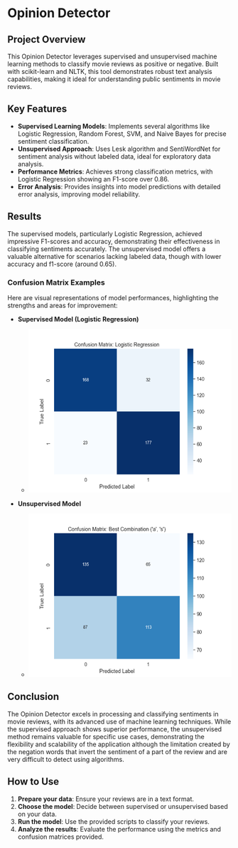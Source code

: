 # Opinion Detector

## Project Overview
This Opinion Detector leverages supervised and unsupervised machine learning methods to classify movie reviews as positive or negative. Built with scikit-learn and NLTK, this tool demonstrates robust text analysis capabilities, making it ideal for understanding public sentiments in movie reviews.

## Key Features
- **Supervised Learning Models**: Implements several algorithms like Logistic Regression, Random Forest, SVM, and Naive Bayes for precise sentiment classification.
- **Unsupervised Approach**: Uses Lesk algorithm and SentiWordNet for sentiment analysis without labeled data, ideal for exploratory data analysis.
- **Performance Metrics**: Achieves strong classification metrics, with Logistic Regression showing an F1-score over 0.86.
- **Error Analysis**: Provides insights into model predictions with detailed error analysis, improving model reliability.

## Results
The supervised models, particularly Logistic Regression, achieved impressive F1-scores and accuracy, demonstrating their effectiveness in classifying sentiments accurately. The unsupervised model offers a valuable alternative for scenarios lacking labeled data, though with lower accuracy and f1-score (around 0.65).

### Confusion Matrix Examples
Here are visual representations of model performances, highlighting the strengths and areas for improvement:
- **Supervised Model (Logistic Regression)**
  
  - <img src="images/confusion_matrix_Logistic_Regression.png" width="500" height="367" alt="Confusion Matrix Supervised">
- **Unsupervised Model**
  
  - <img src="images/best_confusion_matrix_sentiwordnet.png" width="500" height="367" alt="Confusion Matrix Unsupervised">

## Conclusion
The Opinion Detector excels in processing and classifying sentiments in movie reviews, with its advanced use of machine learning techniques. While the supervised approach shows superior performance, the unsupervised method remains valuable for specific use cases, demonstrating the flexibility and scalability of the application although the limitation created by the negation words that invert the sentiment of a part of the review and are very difficult to detect using algorithms.

## How to Use
1. **Prepare your data**: Ensure your reviews are in a text format.
2. **Choose the model**: Decide between supervised or unsupervised based on your data.
3. **Run the model**: Use the provided scripts to classify your reviews.
4. **Analyze the results**: Evaluate the performance using the metrics and confusion matrices provided.
